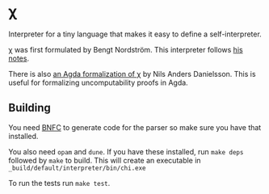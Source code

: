 # χ

Interpreter for a tiny language that makes it easy to define a self-interpreter.

χ was first  formulated by Bengt Nordström. This interpreter follows [his notes](http://www.cse.chalmers.se/edu/year/2018/course/DIT311_Models_of_computation/reading/The_language_chi.pdf).

There is also [an Agda formalization of χ][agda-formalization] by Nils Anders Danielsson. This is useful for formalizing uncomputability proofs in Agda.

## Building

You need [BNFC][BNFC] to generate code for the parser so make sure you have
that installed.

You also need `opam` and `dune`. If you have these installed, run `make deps`
followed by `make` to build. This will create an executable in
`_build/default/interpreter/bin/chi.exe`

To run the tests run `make test`.

[agda-formalization]: http://www.cse.chalmers.se/~nad/listings/chi/README.html
[BNFC]: https://bnfc.digitalgrammars.com/
